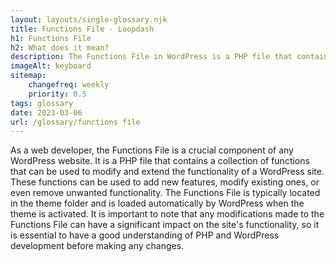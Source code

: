 ```yaml
--- 
layout: layouts/single-glossary.njk
title: Functions File - Loopdash
h1: Functions File
h2: What does it mean?
description: The Functions File in WordPress is a PHP file that contains custom code and functions that can modify or extend the functionality of a WordPress site.
imageAlt: keyboard
sitemap:
	changefreq: weekly
	priority: 0.5
tags: glossary
date: 2023-03-06
url: /glossary/functions file
---
```


As a web developer, the Functions File is a crucial component of any WordPress website. It is a PHP file that contains a collection of functions that can be used to modify and extend the functionality of a WordPress site. These functions can be used to add new features, modify existing ones, or even remove unwanted functionality. The Functions File is typically located in the theme folder and is loaded automatically by WordPress when the theme is activated. It is important to note that any modifications made to the Functions File can have a significant impact on the site's functionality, so it is essential to have a good understanding of PHP and WordPress development before making any changes.
